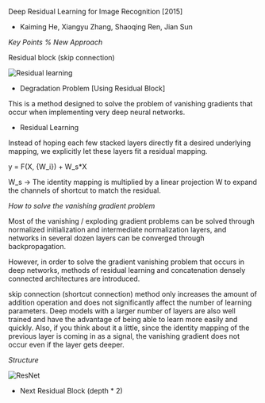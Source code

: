 Deep Residual Learning for Image Recognition [2015]
- Kaiming He, Xiangyu Zhang, Shaoqing Ren, Jian Sun

*Key Points % New Approach*

Residual block (skip connection)

![Residual learning](https://user-images.githubusercontent.com/96281316/147909773-f3d2b45b-f92e-437d-a281-fbb1dfee766d.png)

- Degradation Problem [Using Residual Block]

This is a method designed to solve the problem of vanishing gradients that occur when implementing very deep neural networks.

- Residual Learning

Instead of hoping each few stacked layers directly fit a desired underlying mapping, we explicitly let these layers fit a residual mapping.

y = F(X, {W_i}) + W_s*X

W_s -> The identity mapping is multiplied by a linear projection W to expand the channels of shortcut to match the residual.

*How to solve the vanishing gradient problem*

Most of the vanishing / exploding gradient problems can be solved through normalized initialization and intermediate normalization layers, and networks in several dozen layers can be converged through backpropagation.

However, in order to solve the gradient vanishing problem that occurs in deep networks, methods of residual learning and concatenation densely connected architectures are introduced.

skip connection (shortcut connection) method only increases the amount of addition operation and does not significantly affect the number of learning parameters. Deep models with a larger number of layers are also well trained and have the advantage of being able to learn more easily and quickly. Also, if you think about it a little, since the identity mapping of the previous layer is coming in as a signal, the vanishing gradient does not occur even if the layer gets deeper.

*Structure*

![ResNet](https://user-images.githubusercontent.com/96281316/147911253-b8024e6d-0faf-4c09-8cf3-3d68a4f80ae7.png)

- Next Residual Block (depth * 2)
